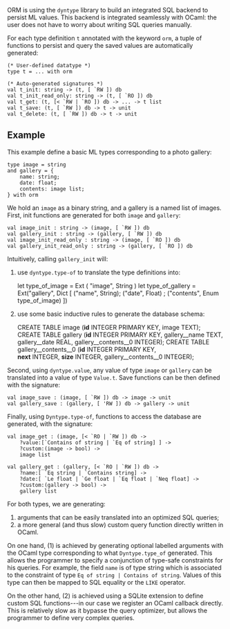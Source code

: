 ORM is using the `dyntype` library to build an integrated SQL backend to persist ML values. This backend is integrated seamlessly with OCaml: the user does not have to worry about writing SQL queries manually.

For each type definition `t` annotated with the keyword `orm`, a tuple of functions to persist and query the saved values are automatically generated:

    (* User-defined datatype *)
    type t = ... with orm

    (* Auto-generated signatures *)
    val t_init: string -> (t, [ `RW ]) db
    val t_init_read_only: string -> (t, [ `RO ]) db
    val t_get: (t, [< `RW | `RO ]) db -> ... -> t list
    val t_save: (t, [ `RW ]) db -> t -> unit
    val t_delete: (t, [ `RW ]) db -> t -> unit

Example
-------

This example define a basic ML types corresponding to a photo gallery:

    type image = string
    and gallery = {
        name: string;
        date: float;
        contents: image list;
    } with orm

We hold an `image` as a binary string, and a gallery is a named list of images. First, init functions are generated for both `image` and `gallery`:

    val image_init : string -> (image, [ `RW ]) db
    val gallery_init : string -> (gallery, [ `RW ]) db
    val image_init_read_only : string -> (image, [ `RO ]) db
    val gallery_init_read_only : string -> (gallery, [ `RO ]) db

Intuitively, calling `gallery_init` will:

1. use `dyntype.type-of` to translate the type definitions into:

    let type_of_image = Ext ( "image", String )
    let type_of_gallery =
      Ext("gallery", Dict [ 
        ("name", String); ("date", Float) ; ("contents", Enum type_of_image)
      ])

2. use some basic inductive rules to generate the database schema:

    CREATE TABLE image (__id__ INTEGER PRIMARY KEY, image TEXT);
    CREATE TABLE gallery (__id__ INTEGER PRIMARY KEY, gallery__name TEXT, 
        gallery__date REAL, gallery__contents__0 INTEGER);
    CREATE TABLE gallery__contents__0 (__id__ INTEGER PRIMARY KEY,  
        __next__ INTEGER, __size__ INTEGER, gallery__contents__0 INTEGER);

Second, using `dyntype.value`, any value of type `image` or `gallery` can be translated into a value of type `Value.t`. Save functions can be then defined with the signature:

    val image_save : (image, [ `RW ]) db -> image -> unit
    val gallery_save : (gallery, [ 'RW ]) db -> gallery -> unit

Finally, using `Dyntype.type-of`, functions to access the database are generated, with the signature:

    val image_get : (image, [< `RO | `RW ]) db ->
        ?value:[`Contains of string | `Eq of string] ] ->
        ?custom:(image -> bool) ->
        image list

    val gallery_get : (gallery, [< `RO | `RW ]) db ->
        ?name:[ `Eq string | `Contains string] ->
        ?date:[ `Le float | `Ge float | `Eq float | `Neq float] ->
        ?custom:(gallery -> bool) ->
        gallery list

For both types, we are generating:
1. arguments that can be easily translated into an optimized SQL queries;
2. a more general (and thus slow) custom query function directly written in OCaml.

On one hand, (1) is achieved by generating optional labelled arguments with the OCaml type corresponding to what `Dyntype.type_of` generated. This allows the programmer to specify a conjunction of type-safe constraints for his queries. For example, the field `name` is of type string which is associated to the constraint of type `Eq of string | Contains of string`. Values of this type can then be mapped to SQL equality or the `LIKE` operator.

On the other hand, (2) is achieved using a SQLite extension to define custom SQL functions---in our case we register an OCaml callback directly. This is relatively slow as it bypasse the query optimizer, but allows the programmer to define very complex queries.
